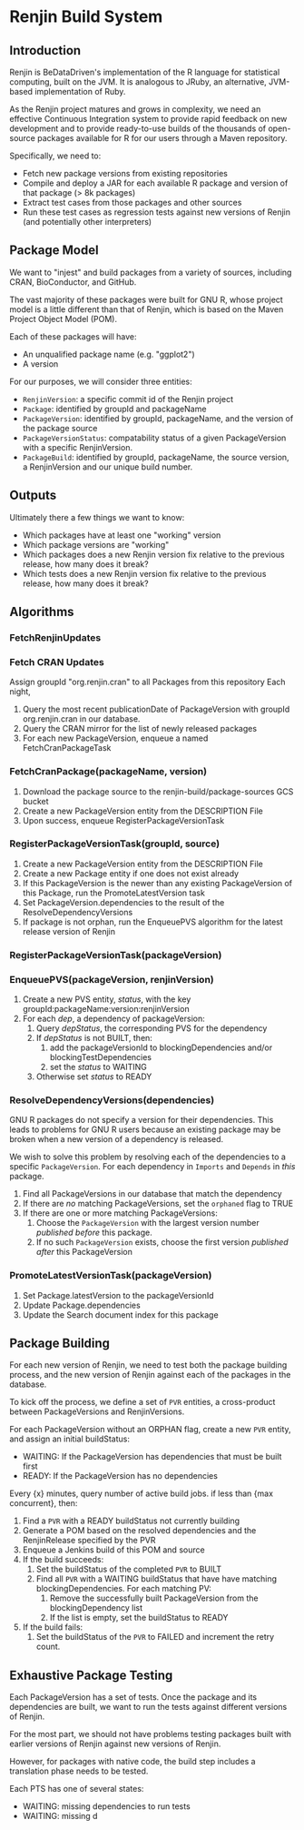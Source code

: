 

# Renjin Build System

## Introduction

Renjin is BeDataDriven's implementation of the R language for statistical computing, built on the JVM. It is
analogous to JRuby, an alternative, JVM-based implementation of Ruby.

As the Renjin project matures and grows in complexity, we need an effective Continuous Integration system to
provide rapid feedback on new development and to provide ready-to-use builds of the thousands
of open-source packages available for R for our users through a Maven repository.

Specifically, we need to:
* Fetch new package versions from existing repositories
* Compile and deploy a JAR for each available R package and version of that package (> 8k packages)
* Extract test cases from those packages and other sources
* Run these test cases as regression tests against new versions of Renjin (and potentially other interpreters)

## Package Model

We want to "injest" and build packages from a variety of sources, including CRAN, BioConductor, and GitHub.

The vast majority of these packages were built for GNU R, whose project model is a little different than that of Renjin,
which is based on the Maven Project Object Model (POM).

Each of these packages will have:

* An unqualified package name (e.g. "ggplot2")
* A version

For our purposes, we will consider three entities:

* `RenjinVersion`: a specific commit id of the Renjin project
* `Package`: identified by groupId and packageName
* `PackageVersion`: identified by groupId, packageName, and the version of the package source
* `PackageVersionStatus`: compatability status of a given PackageVersion with
   a specific RenjinVersion.
* `PackageBuild`: identified by groupId, packageName, the source version, a RenjinVersion and our unique build number.


## Outputs

Ultimately there a few things we want to know:

* Which packages have at least one "working" version
* Which package versions are "working"
* Which packages does a new Renjin version fix relative to the previous release,
  how many does it break?
* Which tests does a new Renjin version fix relative to the previous release,
  how many does it break?



## Algorithms

### FetchRenjinUpdates


### Fetch CRAN Updates

Assign groupId "org.renjin.cran" to all Packages from this repository
Each night,

1. Query the most recent publicationDate of PackageVersion with groupId
   org.renjin.cran in our database.
2. Query the CRAN mirror for the list of newly released packages
3. For each new PackageVersion, enqueue a named FetchCranPackageTask

### FetchCranPackage(packageName, version)

1. Download the package source to the renjin-build/package-sources GCS bucket
2. Create a new PackageVersion entity from the DESCRIPTION File
2. Upon success, enqueue RegisterPackageVersionTask

### RegisterPackageVersionTask(groupId, source)

1. Create a new PackageVersion entity from the DESCRIPTION File
2. Create a new Package entity if one does not exist already
3. If this PackageVersion is the newer than any existing PackageVersion of this Package, run the PromoteLatestVersion task
4. Set PackageVersion.dependencies to the result of the ResolveDependencyVersions
5. If package is not orphan, run the EnqueuePVS algorithm for the latest release
   version of Renjin

### RegisterPackageVersionTask(packageVersion)


### EnqueuePVS(packageVersion, renjinVersion)

1. Create a new PVS entity, _status_, with the key groupId:packageName:version:renjinVersion
2. For each _dep_, a dependency of packageVersion:
   1. Query _depStatus_, the corresponding PVS for the dependency
   2. If _depStatus_ is not BUILT, then:
      1. add the packageVersionId to blockingDependencies and/or blockingTestDependencies
      2. set the _status_ to WAITING
   3. Otherwise set _status_ to READY


### ResolveDependencyVersions(dependencies)

GNU R packages do not specify a version for their dependencies. This leads to problems for GNU R users because
an existing package may be broken when a new version of a dependency is released.

We wish to solve this problem by resolving each of the dependencies to a specific `PackageVersion`.
For each dependency in `Imports` and `Depends` in _this_ package.

1. Find all PackageVersions in our database that match the dependency
2. If there are *no* matching PackageVersions, set the `orphaned` flag to TRUE
2. If there are one or more matching PackageVersions:
   1. Choose the `PackageVersion` with the largest version number _published before_ this package.
   2. If no such `PackageVersion` exists, choose the first version _published after_ this PackageVersion


### PromoteLatestVersionTask(packageVersion)

1. Set Package.latestVersion to the packageVersionId
2. Update Package.dependencies
3. Update the Search document index for this package


## Package Building

For each new version of Renjin, we need to test both the package building process, and the new version of
Renjin against each of the packages in the database.

To kick off the process, we define a set of `PVR` entities, a cross-product 
between PackageVersions and RenjinVersions.

For each PackageVersion without an ORPHAN flag, create a new `PVR` entity, and assign an initial buildStatus:
* WAITING: If the PackageVersion has dependencies that must be built first
* READY: If the PackageVersion has no dependencies

Every {x} minutes, query number of active build jobs. if less than {max concurrent}, then:
1. Find a `PVR` with a READY buildStatus not currently building
2. Generate a POM based on the resolved dependencies and the RenjinRelease specified by the PVR
3. Enqueue a Jenkins build of this POM and source
4. If the build succeeds:
     1. Set the buildStatus of the completed `PVR` to BUILT
     2. Find all `PVR` with a WAITING buildStatus that have have matching blockingDependencies.
        For each matching PV:
          1. Remove the successfully built PackageVersion from the blockingDependency list
          2. If the list is empty, set the buildStatus to READY
5. If the build fails:
   1. Set the buildStatus of the `PVR` to FAILED and increment the retry count.


## Exhaustive Package Testing

Each PackageVersion has a set of tests. Once the package and its dependencies are built, we want to run the
tests against different versions of Renjin.

For the most part, we should not have problems testing packages built with earlier versions of Renjin against
new versions of Renjin.

However, for packages with native code, the build step includes a translation phase needs to be tested.


Each PTS has one of several states:
* WAITING: missing dependencies to run tests
* WAITING: missing d

